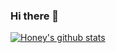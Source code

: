 ### Hi there 👋

[![Honey's github stats](https://github-readme-stats.vercel.app/api?username=greathoney)](https://github.com/anuraghazra/github-readme-stats)

<!--
**Greathoney/greathoney** is a ✨ _special_ ✨ repository because its `README.md` (this file) appears on your GitHub profile.

Here are some ideas to get you started:

- 🔭 I’m currently working on ...
- 🌱 I’m currently learning ...
- 👯 I’m looking to collaborate on ...
- 🤔 I’m looking for help with ...
- 💬 Ask me about ...
- 📫 How to reach me: ...
- 😄 Pronouns: ...
- ⚡ Fun fact: ...
-->
